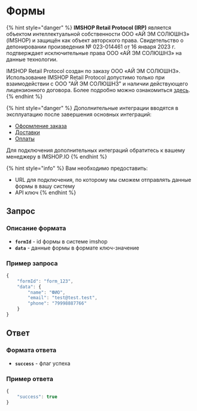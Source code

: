 # Формы

{% hint style="danger" %}
**IMSHOP Retail Protocol (IRP)** является объектом интеллектуальной собственности ООО «АЙ ЭМ СОЛЮШНЗ» (IMSHOP) и защищён как объект авторского права. Свидетельство о депонировании произведения № 023-014461 от 16 января 2023 г. подтверждает исключительные права ООО «АЙ ЭМ СОЛЮШНЗ» на данные технологии.

IMSHOP Retail Protocol создан по заказу ООО «АЙ ЭМ СОЛЮШНЗ». Использование IMSHOP Retail Protocol допустимо только при взаимодействии с ООО "АЙ ЭМ СОЛЮШНЗ" и наличии действующего лицензионного договора. Более подробно можно ознакомиться [здесь](../../../api-license.md).
{% endhint %}

{% hint style="danger" %}
Дополнительные интеграции вводятся в эксплуатацию после завершения основных интеграций:

* [Оформление заказа](../../../osnovnye-integracii/oformlenie-zakaza.md)
* [Доставки](../../../osnovnye-integracii/dostavki.md)
* [Оплаты](../../../osnovnye-integracii/oplaty.md)

Для подключения дополнительных интеграций обратитесь к вашему менеджеру в IMSHOP.IO
{% endhint %}

{% hint style="info" %}
Вам необходимо предоставить:

* URL для подключения, по которому мы сможем отправлять данные формы в вашу систему
* API ключ
{% endhint %}

## Запрос

### Описание формата

* **`formId`** - id формы в системе imshop
* **`data`** - данные формы в формате ключ-значение

### Пример запроса

```javascript
{
    "formId": "form_123",
    "data": {
        "name": "ФИО",
        "email": "test@test.test",
        "phone": "79998887766"
    }
}
```

## Ответ

### Формата ответа

* **`success`** - флаг успеха

### Пример ответа

```javascript
{
    "success": true
}
```
